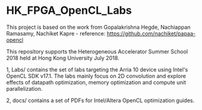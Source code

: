 # HK_FPGA_OpenCL_Labs

This project is based on the work from Gopalakrishna Hegde, Nachiappan Ramasamy, Nachiket Kapre - reference: https://github.com/nachiket/papaa-opencl

This repository supports the Heterogeneous Accelerator Summer School 2018 held at Hong Kong University July 2018.

  1, Labs/ contains the set of labs targeting the Arria 10 device using Intel's OpenCL SDK v17.1. The labs mainly focus on 2D convolution and explore effects of datapath optimization, memory optimization and compute unit parallelization.

  2, docs/ contains a set of PDFs for Intel/Altera OpenCL optimization guides.

